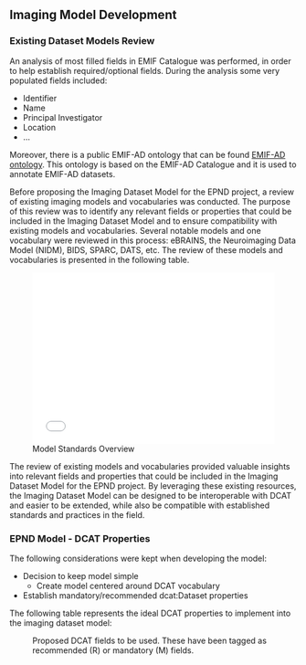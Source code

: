 ## Imaging Model Development


### Existing Dataset Models Review


An analysis of most filled fields in EMIF Catalogue was performed, in order to help establish required/optional fields.
During the analysis some very populated fields included:

* Identifier
* Name
* Principal Investigator
* Location
* …

Moreover, there is a public EMIF-AD ontology that can be found [EMIF-AD ontology](https://bioportal.bioontology.org/ontologies/EMIF-AD). 
This ontology is based on the EMIF-AD Catalogue and it is used to annotate EMIF-AD datasets.

Before proposing the Imaging Dataset Model for the EPND project, a review of existing imaging models and vocabularies was conducted. The purpose of this review was to identify any relevant fields or properties that could be included in the Imaging Dataset Model and to ensure compatibility with existing models and vocabularies. Several notable models and one vocabulary were reviewed in this process: eBRAINS, the Neuroimaging Data Model (NIDM), BIDS, SPARC, DATS, etc. The review of these models and vocabularies is presented in the following table.

<figure id="mermaid-model-overview">
    <embed src="figures/datasetModelsReview/Standard Overview.html" width="100%", height="300px">
    <figcaption>Model Standards Overview</figcaption>
</figure>

The review of existing models and vocabularies provided valuable insights into relevant fields and properties that could be included in the Imaging Dataset Model for the EPND project. By leveraging these existing resources, the Imaging Dataset Model can be designed to be interoperable with DCAT and easier to be extended, while also be compatible with established standards and practices in the field.


### EPND Model - DCAT Properties

The following considerations were kept when developing the model:

* Decision to keep model simple
  * Create model centered around DCAT vocabulary
* Establish mandatory/recommended dcat:Dataset properties

The following table represents the ideal DCAT properties to implement into the imaging dataset model:

<figure id="dcat-properties">
    <div>
    <span id="dcat-properties-span" data-include-format="markdown" data-include="figures/dcat-properties.md"></span>
    </div>
    <figcaption>Proposed DCAT fields to be used. These have been tagged as recommended (R) or mandatory (M) fields.</figcaption>
</figure>
